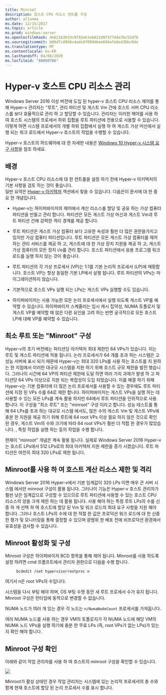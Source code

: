 ```yaml
---
title: Minroot
description: 호스트 CPU 리소스 컨트롤 구성
author: allenma
ms.date: 12/15/2017
ms.topic: article
ms.prod: windows-server
ms.openlocfilehash: de621b3bfdc9792e61e6d21d9f3774da76c55df6
ms.sourcegitcommit: b00d7c8968c4adc8f699dbee694afe6ed36bc9de
ms.translationtype: MT
ms.contentlocale: ko-KR
ms.lasthandoff: 04/08/2020
ms.locfileid: "80860786"
---
```

# <a name="hyper-v-host-cpu-resource-management"></a>Hyper-v 호스트 CPU 리소스 관리

Windows Server 2016 이상 버전에 도입 된 hyper-v 호스트 CPU 리소스 제어를 통해 Hyper-v 관리자는 "루트", 관리 파티션 및 게스트 Vm 간에 호스트 서버 CPU 리소스를 보다 효율적으로 관리 하 고 할당할 수 있습니다. 관리자는 이러한 제어를 사용 하 여 호스트 시스템의 프로세서 하위 집합을 루트 파티션에 전용으로 사용할 수 있습니다. 이렇게 하면 시스템 프로세서의 개별 하위 집합에서 실행 하 여 게스트 가상 머신에서 실행 되는 워크 로드에서 Hyper-v 호스트의 작업을 수행할 수 있습니다.

Hyper-v 호스트의 하드웨어에 대 한 자세한 내용은 [Windows 10 Hyper-v 시스템 요구 사항](https://docs.microsoft.com/virtualization/hyper-v-on-windows/reference/hyper-v-requirements)을 참조 하세요.

## <a name="background"></a>배경

Hyper-v 호스트 CPU 리소스에 대 한 컨트롤을 설정 하기 전에 Hyper-v 아키텍처의 기본 사항을 검토 하는 것이 좋습니다.  
일반 요약은 [Hyper-v 아키텍처](https://docs.microsoft.com/windows-server/administration/performance-tuning/role/hyper-v-server/architecture) 섹션에서 찾을 수 있습니다.
다음은이 문서에 대 한 중요 한 개념입니다.

* Hyper-v는 하이퍼바이저의 제어에서 계산 리소스를 할당 및 공유 하는 가상 컴퓨터 파티션을 만들고 관리 합니다.  파티션은 모든 게스트 가상 머신과 게스트 Vm과 루트 파티션 간에 강력한 격리 경계를 제공 합니다.

* 루트 파티션은 게스트 가상 컴퓨터 보다 고유한 속성과 훨씬 더 많은 권한을가지고 있지만 가상 컴퓨터 파티션입니다.  루트 파티션은 모든 게스트 가상 컴퓨터를 제어 하는 관리 서비스를 제공 하 고, 게스트에 대 한 가상 장치 지원을 제공 하 고, 게스트 가상 컴퓨터의 모든 장치 i/o를 관리 합니다.  호스트 파티션에서 응용 프로그램 워크 로드를 실행 하지 않는 것이 좋습니다.

* 루트 파티션의 각 가상 프로세서 (VP)는 1:1를 기본 논리적 프로세서 (LP)에 매핑합니다.  호스트 VP는 항상 동일한 기본 LP에서 실행 됩니다. 루트 파티션의 VPs는 마이그레이션하지 않습니다.  

* 기본적으로 호스트 VPs 실행 되는 LPs는 게스트 VPs 실행할 수도 있습니다.

* 하이퍼바이저는 사용 가능한 모든 논리 프로세서에서 실행 되도록 게스트 VP를 예약할 수 있습니다.  하이퍼바이저 스케줄러는 임시 캐시 집약성, NUMA 토폴로지 및 게스트 VP를 예약할 때 많은 다른 요인을 고려 하는 반면 궁극적으로 모든 호스트 LP에 대해 VP를 예약할 수 있습니다.

## <a name="the-minimum-root-or-minroot-configuration"></a>최소 루트 또는 "Minroot" 구성

Hyper-v의 초기 버전에는 파티션당 아키텍처 최대 제한인 64 VPs가 있습니다.  이는 루트 및 게스트 파티션에 적용 됩니다.  논리 프로세서가 64 개를 초과 하는 시스템은 고성능 서버에 표시 되기 때문에 Hyper-v는 최대 320 LPs를 사용 하는 호스트를 지 원하는 한 지점에서 이러한 대규모 시스템을 지원 하기 위해 호스트 규모 제한을 발전 했습니다.  그러나이 시간에 64 VP의 파티션 제한에 도달 하면 여러 가지 과제가 발생 하 고 파티션당 64 VPs 이상으로 지원 되는 복잡성이 도입 되었습니다.  이를 해결 하기 위해 Hyper-v는 기본 컴퓨터에 더 많은 논리 프로세서를 사용할 수 있는 경우에도 루트 파티션에 지정 된 VPs 수를 64로 제한 합니다.  하이퍼바이저는 게스트 VPs을 실행 하는 데 사용할 수 있는 모든 LPs를 계속 활용 하지만 64에서 루트 파티션을 인위적으로 사용 합니다.  이 구성을 "최소 루트" 또는 "minroot" 구성 이라고 합니다.  성능 테스트를 통해 64 LPs를 초과 하는 대규모 시스템 에서도, 많은 수의 게스트 Vm 및 게스트 VPs에 충분 한 지원을 제공 하기 위해 루트에 64 root VPs 이상 필요 하지 않은 것으로 확인 된 경우, 게스트 Vm의 수와 크기에 따라 64 root VPs가 훨씬 더 적합 한 경우가 많았습니다. , 특정 작업을 실행 하는 등의 작업을 수행 합니다.

현재이 "minroot" 개념은 계속 활용 됩니다.  실제로 Windows Server 2016 Hyper-v는 호스트 LPs에서 512 LPs로의 최대 아키텍처 지원 제한을 증가 시켰습니다. 루트 파티션은 여전히 최대 320 LPs로 제한 됩니다.

## <a name="using-minroot-to-constrain-and-isolate-host-compute-resources"></a>Minroot를 사용 하 여 호스트 계산 리소스 제한 및 격리
Windows Server 2016 Hyper-v에서 기본 임계값이 320 LPs 이면 매우 큰 서버 시스템 에서만 minroot 구성이 활용 됩니다.  그러나이 기능은 Hyper-v 호스트 관리자가 훨씬 낮은 임계값으로 구성할 수 있으므로 루트 파티션에 사용할 수 있는 호스트 CPU 리소스의 양을 크게 제한 하는 데 활용 됩니다.  사용 해야 하는 특정 루트 LPs의 수를 신중 하 게 선택 하 여 호스트에 할당 된 Vm 및 워크 로드의 최대 요구 사항을 지원 해야 합니다.  그러나 호스트 LPs의 수에 대 한 적절 한 값은 프로덕션 워크 로드에 대 한 신중한 평가 및 모니터링을 통해 결정할 수 있으며 광범위 한 배포 전에 비프로덕션 환경에서 유효성을 검사할 수 있습니다.

## <a name="enabling-and-configuring-minroot"></a>Minroot 활성화 및 구성

Minroot 구성은 하이퍼바이저 BCD 항목을 통해 제어 됩니다. Minroot를 사용 하도록 설정 하려면 cmd 프롬프트에서 관리자 권한으로 다음을 수행 합니다.

```
     bcdedit /set hypervisorrootproc n
```
여기서 n은 root VPs의 수입니다. 

시스템을 다시 부팅 해야 하며, OS 부팅 수명 동안 새 루트 프로세서 수가 유지 됩니다.  Minroot 구성은 런타임에 동적으로 변경할 수 없습니다.

NUMA 노드가 여러 개 있는 경우 각 노드는 `n/NumaNodeCount` 프로세서를 가져옵니다.

여러 NUMA 노드를 사용 하는 경우 VM의 토폴로지가 각 NUMA 노드에 해당 VM의 NUMA 노드 VPs을 실행 하기에 충분 한 무료 LPs (즉, root VPs가 없는 LPs)가 있는지 확인 해야 합니다.

## <a name="verifying-the-minroot-configuration"></a>Minroot 구성 확인

아래와 같이 작업 관리자를 사용 하 여 호스트의 minroot 구성을 확인할 수 있습니다.

![](./media/minroot-taskman.png)

Minroot가 활성 상태인 경우 작업 관리자는 시스템에 있는 논리적 프로세서의 총 수와 함께 현재 호스트에 할당 된 논리 프로세서 수를 표시 합니다.
 

